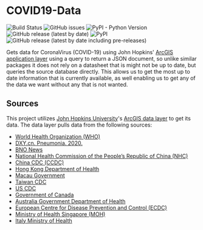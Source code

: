 # COVID19-Data
![Build Status](https://github.com/binarynightowl/covid19_python/workflows/Build%20Status/badge.svg)
![GitHub issues](https://img.shields.io/github/issues/binarynightowl/covid19_python)
![PyPI - Python Version](https://img.shields.io/pypi/pyversions/covid19-data?style=plastic&logo=python) 
![GitHub release (latest by date)](https://img.shields.io/github/v/release/binarynightowl/covid19_python?logo=github&style=plastic)
![PyPI](https://img.shields.io/pypi/v/covid19-data?label=PyPi&logo=PyPi&style=plastic)
![GitHub release (latest by date including pre-releases)](https://img.shields.io/github/v/release/binarynightowl/covid19_python?include_prereleases&label=pre-release&logo=github&style=plastic)


Gets data for CoronaVirus (COVID-19) using John Hopkins' [ArcGIS application layer](https://services1.arcgis.com/0MSEUqKaxRlEPj5g/ArcGIS/rest/services/ncov_cases/FeatureServer) using a query to return a JSON document, so unlike similar packages it does not rely on a datasheet that is might not be up to date, but queries the source database directly. This allows us to get the most up to date information that is currently available, as well enabling us to get any of the data we want without any that is not wanted.


## Sources
This project utilizes [John Hopkins University](https://coronavirus.jhu.edu/map.html)'s 
[ArcGIS data layer](https://services1.arcgis.com/0MSEUqKaxRlEPj5g/ArcGIS/rest/services/ncov_cases/FeatureServer) 
to get its data. The data layer pulls data from the following sources:
- [World Health Organization (WHO)](https://www.who.int/)
- [DXY.cn. Pneumonia. 2020.](http://3g.dxy.cn/newh5/view/pneumonia)
- [BNO News](https://bnonews.com/index.php/2020/02/the-latest-coronavirus-cases/)
- [National Health Commission of the People’s Republic of China (NHC)](http://www.nhc.gov.cn/xcs/yqtb/list_gzbd.shtml)
- [China CDC (CCDC)](http://weekly.chinacdc.cn/news/TrackingtheEpidemic.htm)
- [Hong Kong Department of Health](https://www.chp.gov.hk/en/features/102465.html)
- [Macau Government](https://www.ssm.gov.mo/portal/)
- [Taiwan CDC](https://sites.google.com/cdc.gov.tw/2019ncov/taiwan?authuser=0)
- [US CDC](https://www.cdc.gov/coronavirus/2019-ncov/index.html)
- [Government of Canada](https://www.canada.ca/en/public-health/services/diseases/coronavirus.html)
- [Australia Government Department of Health](https://www.health.gov.au/news/coronavirus-update-at-a-glance)
- [European Centre for Disease Prevention and Control (ECDC)](https://www.ecdc.europa.eu/en/geographical-distribution-2019-ncov-cases)
- [Ministry of Health Singapore (MOH)](https://www.moh.gov.sg/covid-19)
- [Italy Ministry of Health](http://www.salute.gov.it/nuovocoronavirus)
